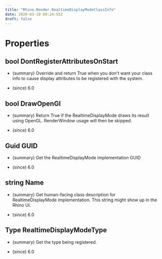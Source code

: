 ```yaml
---
title: "Rhino.Render.RealtimeDisplayModeClassInfo"
date: 2020-03-10 09:24:55Z
draft: false
---
```


# Properties
## bool DontRegisterAttributesOnStart
- (summary) 
     Override and return True when you don't want your class info
     to cause display attributes to be registered with the system.
     
- (since) 6.0
## bool DrawOpenGl
- (summary) 
     Return True if the RealtimeDisplayMode draws its result
     using OpenGL. RenderWindow usage will then be skipped.
     
- (since) 6.0
## Guid GUID
- (summary) 
     Get the RealtimeDisplayMode implementation GUID
     
- (since) 6.0
## string Name
- (summary) 
     Get human-facing class description for RealtimeDisplayMode
     implementation. This string might show up in the Rhino
     UI.
     
- (since) 6.0
## Type RealtimeDisplayModeType
- (summary) 
     Get the type being registered.
     
- (since) 6.0
